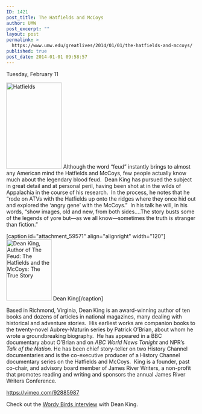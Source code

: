 ```yaml
---
ID: 1421
post_title: The Hatfields and McCoys
author: UMW
post_excerpt: ""
layout: post
permalink: >
  https://www.umw.edu/greatlives/2014/01/01/the-hatfields-and-mccoys/
published: true
post_date: 2014-01-01 09:58:57
---
```

Tuesday, February 11

<a href="http://umwwebmaster.wpengine.com/greatlives/wp-content/uploads/sites/8/2014/01/Hatfields.png"><img class="  wp-image-59603 alignleft" src="http://umwwebmaster.wpengine.com/greatlives/wp-content/uploads/sites/8/2014/01/Hatfields-194x300.png" alt="Hatfields" width="147" height="228" /></a> Although the word “feud” instantly brings to almost any American mind the Hatfields and McCoys, few people actually know much about the legendary blood feud.  Dean King has pursued the subject in great detail and at personal peril, having been shot at in the wilds of Appalachia in the course of his research.  In the process, he notes that he “rode on ATVs with the Hatfields up onto the ridges where they once hid out and explored the ‘angry gene’ with the McCoys.”  In his talk he will, in his words, “show images, old and new, from both sides….The story busts some of the legends of yore but—as we all know—sometimes the truth is stranger than fiction.”

[caption id="attachment_59571" align="alignright" width="120"]<a href="http://umwwebmaster.wpengine.com/greatlives/wp-content/uploads/sites/8/2014/01/King.png"><img class="wp-image-59571" src="http://umwwebmaster.wpengine.com/greatlives/wp-content/uploads/sites/8/2014/01/King.png" alt="Dean King, Author of The Feud: The Hatfields and the McCoys: The True Story" width="120" height="162" /></a> Dean King[/caption]

Based in Richmond, Virginia, Dean King is an award-winning author of ten books and dozens of articles in national magazines, many dealing with historical and adventure stories.  His earliest works are companion books to the twenty-novel Aubrey-Maturin series by Patrick O’Brian, about whom he wrote a groundbreaking biography.  He has appeared in a BBC documentary about O’Brian and on <i>ABC World News Tonight </i>and NPR’s <i>Talk of the Nation. </i>He has been chief story-teller on two History Channel documentaries and is the co-executive producer of a History Channel documentary series on the Hatfields and McCoys.  King is a founder, past co-chair, and advisory board member of James River Writers, a non-profit that promotes reading and writing and sponsors the annual James River Writers Conference.

https://vimeo.com/92885987

Check out the <a title="The Feud: The Hatfields &amp; McCoys: The True Story" href="http://wordybirds.org/2013/08/22/dean-king-2/">Wordy Birds interview</a> with Dean King.